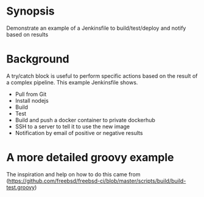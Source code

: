 # Synopsis
Demonstrate an example of a Jenkinsfile to build/test/deploy and notify based on results

# Background

A try/catch block is useful to perform specific actions based on the result of a complex pipeline. This example Jenkinsfile shows.
- Pull from Git
- Install nodejs
- Build
- Test
- Build and push a docker container to private dockerhub
- SSH to a server to tell it to use the new image
- Notification by email of positive or negative results

# A more detailed groovy example
The inspiration and help on how to do this came from (https://github.com/freebsd/freebsd-ci/blob/master/scripts/build/build-test.groovy)



 

